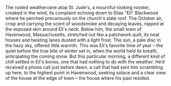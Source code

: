 The rusted weathervane atop St. Jude's, a mournful-looking rooster, creaked in the wind, its complaint echoing down to Elias "Eli" Blackwood where he perched precariously on the church's slate roof.  The October air, crisp and carrying the scent of woodsmoke and decaying leaves, nipped at the exposed skin around Eli's neck. Below him, the small town of Havenwood, Massachusetts, stretched out like a patchwork quilt, its neat houses and twisting lanes dusted with a light frost.  The sun, a pale disc in the hazy sky, offered little warmth.  This was Eli's favorite time of year – the quiet before the true bite of winter set in, when the world held its breath, anticipating the coming snow.  But this particular morning, a different kind of chill settled in Eli's bones, one that had nothing to do with the weather. He’d received a phone call just before dawn, a call that had sent him scrambling up here, to the highest point in Havenwood, seeking solace and a clear view of the house at the edge of town – the house where his past resided.
